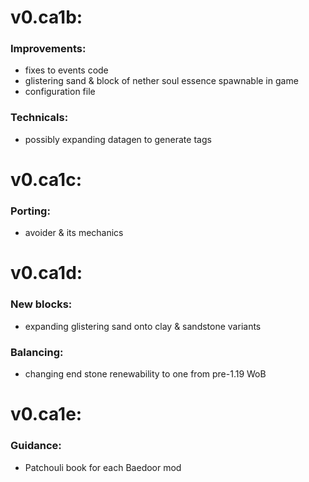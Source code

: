 # v0.ca1b:

### Improvements:
- fixes to events code
- glistering sand & block of nether soul essence spawnable in game
- configuration file

### Technicals:
- possibly expanding datagen to generate tags

# v0.ca1c:

### Porting:
- avoider & its mechanics

# v0.ca1d:

### New blocks:
- expanding glistering sand onto clay & sandstone variants

### Balancing:
- changing end stone renewability to one from pre-1.19 WoB

# v0.ca1e:

### Guidance:
- Patchouli book for each Baedoor mod